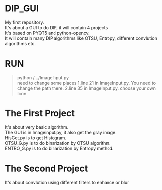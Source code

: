 # DIP_GUI
My first repository.  
It's about a GUI to do DIP, it will contain 4 projects.  
It's based on PYQT5 and python-opencv.  
It will contain many DIP algorithms like OTSU, Entropy, different convlution algorithms etc.

# RUN
  > python /.../ImageInput.py  
  need to change some places
   1.line 21 in ImageInput.py. 
     You need to change the path there.
   2.line 35 in ImageInput.py.
     choose your own Icon
# The First Project
It's about very basic algorithm.  
The GUI is in Imageinput.py, it also get the gray image.  
HisGet.py is to get Histogram.  
OTSU_G.py is to do binarization by OTSU algorithm.  
ENTRO_G.py is to do binarization by Entropy method.  



# The Second Project
It's about convlution using different filters to enhance or blur
